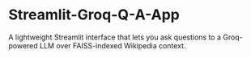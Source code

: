 # Streamlit-Groq-Q-A-App
A lightweight Streamlit interface that lets you ask questions to a Groq-powered LLM over FAISS-indexed Wikipedia context.
